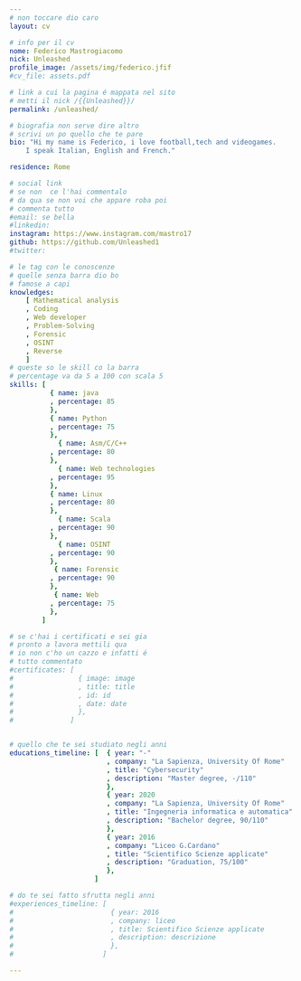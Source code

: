 ```yaml
---
# non toccare dio caro
layout: cv

# info per il cv 
nome: Federico Mastrogiacomo
nick: Unleashed
profile_image: /assets/img/federico.jfif
#cv_file: assets.pdf

# link a cui la pagina é mappata nel sito
# metti il nick /{{Unleashed}}/
permalink: /unleashed/

# biografia non serve dire altro
# scrivi un po quello che te pare
bio: "Hi my name is Federico, i love football,tech and videogames.
	I speak Italian, English and French."

residence: Rome

# social link 
# se non  ce l'hai commentalo
# da qua se non voi che appare roba poi 
# commenta tutto
#email: se bella
#linkedin:
instagram: https://www.instagram.com/mastro17 
github: https://github.com/Unleashed1
#twitter:

# le tag con le conoscenze
# quelle senza barra dio bo
# famose a capi
knowledges:
    [ Mathematical analysis
    , Coding
    , Web developer
    , Problem-Solving
    , Forensic
    , OSINT
    , Reverse
    ]
# queste so le skill co la barra
# percentage va da 5 a 100 con scala 5
skills: [
          { name: java
          , percentage: 85 
          },
          { name: Python
          , percentage: 75
          },
	        { name: Asm/C/C++
          , percentage: 80
          },
	        { name: Web technologies
          , percentage: 95
          },
          { name: Linux
          , percentage: 80
          },
	        { name: Scala
          , percentage: 90
          },
	        { name: OSINT
          , percentage: 90
          },
	       { name: Forensic
          , percentage: 90
          },
	       { name: Web
          , percentage: 75
          },
        ]

# se c'hai i certificati e sei gia 
# pronto a lavora mettili qua
# io non c'ho un cazzo e infatti é 
# tutto commentato
#certificates: [
#                { image: image
#                , title: title
#                , id: id
#                , date: date
#                },
#              ]


# quello che te sei studiato negli anni
educations_timeline: [  { year: "-"
                        , company: "La Sapienza, University Of Rome"
                        , title: "Cybersecurity"
                        , description: "Master degree, -/110"
                        },
                        { year: 2020
                        , company: "La Sapienza, University Of Rome"
                        , title: "Ingegneria informatica e automatica"
                        , description: "Bachelor degree, 90/110"
                        },
                        { year: 2016
                        , company: "Liceo G.Cardano"
                        , title: "Scientifico Scienze applicate"
                        , description: "Graduation, 75/100"
                        },
                     ]

# do te sei fatto sfrutta negli anni
#experiences_timeline: [
#                        { year: 2016
#                        , company: liceo
#                        , title: Scientifico Scienze applicate
#                        , description: descrizione
#                        },
#                      ]

---
```

